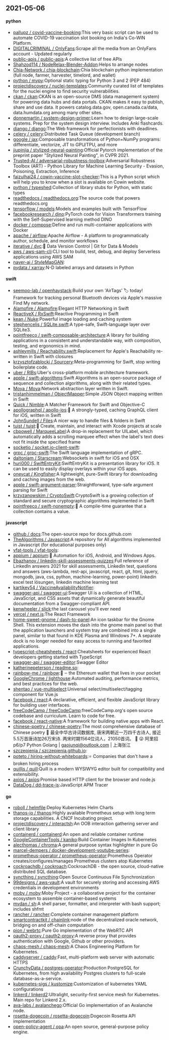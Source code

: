 ## 2021-05-06

#### python
* [pallupz / covid-vaccine-booking](https://github.com/pallupz/covid-vaccine-booking):This very basic script can be used to automate COVID-19 vaccination slot booking on India's Co-WIN Platform.
* [DIGITALCRIMINAL / OnlyFans](https://github.com/DIGITALCRIMINAL/OnlyFans):Scrape all the media from an OnlyFans account - Updated regularly
* [public-apis / public-apis](https://github.com/public-apis/public-apis):A collective list of free APIs
* [Shahzod114 / NodeRelax-Blender-Addon](https://github.com/Shahzod114/NodeRelax-Blender-Addon):Helps to arrange nodes
* [Chia-Network / chia-blockchain](https://github.com/Chia-Network/chia-blockchain):Chia blockchain python implementation (full node, farmer, harvester, timelord, and wallet)
* [python / mypy](https://github.com/python/mypy):Optional static typing for Python 3 and 2 (PEP 484)
* [projectdiscovery / nuclei-templates](https://github.com/projectdiscovery/nuclei-templates):Community curated list of templates for the nuclei engine to find security vulnerabilities.
* [ckan / ckan](https://github.com/ckan/ckan):CKAN is an open-source DMS (data management system) for powering data hubs and data portals. CKAN makes it easy to publish, share and use data. It powers catalog.data.gov, open.canada.ca/data, data.humdata.org among many other sites.
* [donnemartin / system-design-primer](https://github.com/donnemartin/system-design-primer):Learn how to design large-scale systems. Prep for the system design interview. Includes Anki flashcards.
* [django / django](https://github.com/django/django):The Web framework for perfectionists with deadlines.
* [celery / celery](https://github.com/celery/celery):Distributed Task Queue (development branch)
* [google / jax](https://github.com/google/jax):Composable transformations of Python+NumPy programs: differentiate, vectorize, JIT to GPU/TPU, and more
* [jiupinjia / stylized-neural-painting](https://github.com/jiupinjia/stylized-neural-painting):Official Pytorch implementation of the preprint paper "Stylized Neural Painting", in CVPR 2021.
* [Trusted-AI / adversarial-robustness-toolbox](https://github.com/Trusted-AI/adversarial-robustness-toolbox):Adversarial Robustness Toolbox (ART) - Python Library for Machine Learning Security - Evasion, Poisoning, Extraction, Inference
* [faizulhai24 / cowin-vaccine-slot-checker](https://github.com/faizulhai24/cowin-vaccine-slot-checker):This is a Python script which will help you to know when a slot is available on Cowin website.
* [python / typeshed](https://github.com/python/typeshed):Collection of library stubs for Python, with static types
* [readthedocs / readthedocs.org](https://github.com/readthedocs/readthedocs.org):The source code that powers readthedocs.org
* [tensorflow / models](https://github.com/tensorflow/models):Models and examples built with TensorFlow
* [facebookresearch / dino](https://github.com/facebookresearch/dino):PyTorch code for Vision Transformers training with the Self-Supervised learning method DINO
* [docker / compose](https://github.com/docker/compose):Define and run multi-container applications with Docker
* [apache / airflow](https://github.com/apache/airflow):Apache Airflow - A platform to programmatically author, schedule, and monitor workflows
* [iterative / dvc](https://github.com/iterative/dvc):🦉
Data Version Control | Git for Data & Models
* [aws / aws-sam-cli](https://github.com/aws/aws-sam-cli):CLI tool to build, test, debug, and deploy Serverless applications using AWS SAM
* [naver-ai / StyleMapGAN](https://github.com/naver-ai/StyleMapGAN):
* [pydata / xarray](https://github.com/pydata/xarray):N-D labeled arrays and datasets in Python

#### swift
* [seemoo-lab / openhaystack](https://github.com/seemoo-lab/openhaystack):Build your own 'AirTags'
🏷
today! Framework for tracking personal Bluetooth devices via Apple's massive Find My network.
* [Alamofire / Alamofire](https://github.com/Alamofire/Alamofire):Elegant HTTP Networking in Swift
* [ReactiveX / RxSwift](https://github.com/ReactiveX/RxSwift):Reactive Programming in Swift
* [kean / Nuke](https://github.com/kean/Nuke):Powerful image loading and caching system
* [stephencelis / SQLite.swift](https://github.com/stephencelis/SQLite.swift):A type-safe, Swift-language layer over SQLite3.
* [pointfreeco / swift-composable-architecture](https://github.com/pointfreeco/swift-composable-architecture):A library for building applications in a consistent and understandable way, with composition, testing, and ergonomics in mind.
* [ashleymills / Reachability.swift](https://github.com/ashleymills/Reachability.swift):Replacement for Apple's Reachability re-written in Swift with closures
* [krzysztofzablocki / Sourcery](https://github.com/krzysztofzablocki/Sourcery):Meta-programming for Swift, stop writing boilerplate code.
* [uber / RIBs](https://github.com/uber/RIBs):Uber's cross-platform mobile architecture framework.
* [apple / swift-algorithms](https://github.com/apple/swift-algorithms):Swift Algorithms is an open-source package of sequence and collection algorithms, along with their related types.
* [Moya / Moya](https://github.com/Moya/Moya):Network abstraction layer written in Swift.
* [tristanhimmelman / ObjectMapper](https://github.com/tristanhimmelman/ObjectMapper):Simple JSON Object mapping written in Swift
* [Quick / Nimble](https://github.com/Quick/Nimble):A Matcher Framework for Swift and Objective-C
* [apollographql / apollo-ios](https://github.com/apollographql/apollo-ios):📱
A strongly-typed, caching GraphQL client for iOS, written in Swift
* [JohnSundell / Files](https://github.com/JohnSundell/Files):A nicer way to handle files & folders in Swift
* [tuist / tuist](https://github.com/tuist/tuist):🚀
Create, maintain, and interact with Xcode projects at scale
* [cbpowell / MarqueeLabel](https://github.com/cbpowell/MarqueeLabel):A drop-in replacement for UILabel, which automatically adds a scrolling marquee effect when the label's text does not fit inside the specified frame
* [socketio / socket.io-client-swift](https://github.com/socketio/socket.io-client-swift):
* [grpc / grpc-swift](https://github.com/grpc/grpc-swift):The Swift language implementation of gRPC.
* [daltoniam / Starscream](https://github.com/daltoniam/Starscream):Websockets in swift for iOS and OSX
* [huri000 / SwiftEntryKit](https://github.com/huri000/SwiftEntryKit):SwiftEntryKit is a presentation library for iOS. It can be used to easily display overlays within your iOS apps.
* [onevcat / Kingfisher](https://github.com/onevcat/Kingfisher):A lightweight, pure-Swift library for downloading and caching images from the web.
* [apple / swift-argument-parser](https://github.com/apple/swift-argument-parser):Straightforward, type-safe argument parsing for Swift
* [krzyzanowskim / CryptoSwift](https://github.com/krzyzanowskim/CryptoSwift):CryptoSwift is a growing collection of standard and secure cryptographic algorithms implemented in Swift
* [pointfreeco / swift-nonempty](https://github.com/pointfreeco/swift-nonempty):🎁
A compile-time guarantee that a collection contains a value.

#### javascript
* [github / docs](https://github.com/github/docs):The open-source repo for docs.github.com
* [TheAlgorithms / Javascript](https://github.com/TheAlgorithms/Javascript):A repository for All algorithms implemented in Javascript (for educational purposes only)
* [vfat-tools / vfat-tools](https://github.com/vfat-tools/vfat-tools):
* [appium / appium](https://github.com/appium/appium):📱
Automation for iOS, Android, and Windows Apps.
* [Ebazhanov / linkedin-skill-assessments-quizzes](https://github.com/Ebazhanov/linkedin-skill-assessments-quizzes):Full reference of LinkedIn answers 2021 for skill assessments, LinkedIn test, questions and answers (aws-lambda, rest-api, javascript, react, git, html, jquery, mongodb, java, css, python, machine-learning, power-point) linkedin excel test lösungen, linkedin machine learning test
* [kartikey54 / VaccineAvailabilityNotifier](https://github.com/kartikey54/VaccineAvailabilityNotifier):
* [swagger-api / swagger-ui](https://github.com/swagger-api/swagger-ui):Swagger UI is a collection of HTML, JavaScript, and CSS assets that dynamically generate beautiful documentation from a Swagger-compliant API.
* [kenwheeler / slick](https://github.com/kenwheeler/slick):the last carousel you'll ever need
* [vercel / next.js](https://github.com/vercel/next.js):The React Framework
* [home-sweet-gnome / dash-to-panel](https://github.com/home-sweet-gnome/dash-to-panel):An icon taskbar for the Gnome Shell. This extension moves the dash into the gnome main panel so that the application launchers and system tray are combined into a single panel, similar to that found in KDE Plasma and Windows 7+. A separate dock is no longer needed for easy access to running and favorited applications.
* [typescript-cheatsheets / react](https://github.com/typescript-cheatsheets/react):Cheatsheets for experienced React developers getting started with TypeScript
* [swagger-api / swagger-editor](https://github.com/swagger-api/swagger-editor):Swagger Editor
* [katherinepeterson / readme.so](https://github.com/katherinepeterson/readme.so):
* [rainbow-me / rainbow](https://github.com/rainbow-me/rainbow):🌈
‒ the Ethereum wallet that lives in your pocket
* [GoogleChrome / lighthouse](https://github.com/GoogleChrome/lighthouse):Automated auditing, performance metrics, and best practices for the web.
* [shentao / vue-multiselect](https://github.com/shentao/vue-multiselect):Universal select/multiselect/tagging component for Vue.js
* [facebook / react](https://github.com/facebook/react):A declarative, efficient, and flexible JavaScript library for building user interfaces.
* [freeCodeCamp / freeCodeCamp](https://github.com/freeCodeCamp/freeCodeCamp):freeCodeCamp.org's open source codebase and curriculum. Learn to code for free.
* [facebook / react-native](https://github.com/facebook/react-native):A framework for building native apps with React.
* [chinese-poetry / chinese-poetry](https://github.com/chinese-poetry/chinese-poetry):The most comprehensive database of Chinese poetry
🧶
最全中华古诗词数据库, 唐宋两朝近一万四千古诗人, 接近5.5万首唐诗加26万宋诗. 两宋时期1564位词人，21050首词。
🤪
😜
阿里招p6/p7 Python Golang | gaojunqi@outlook.com | 上海张江
* [szczepienia / szczepienia.github.io](https://github.com/szczepienia/szczepienia.github.io):
* [poteto / hiring-without-whiteboards](https://github.com/poteto/hiring-without-whiteboards):⭐️
Companies that don't have a broken hiring process
* [quilljs / quill](https://github.com/quilljs/quill):Quill is a modern WYSIWYG editor built for compatibility and extensibility.
* [axios / axios](https://github.com/axios/axios):Promise based HTTP client for the browser and node.js
* [DataDog / dd-trace-js](https://github.com/DataDog/dd-trace-js):JavaScript APM Tracer

#### go
* [roboll / helmfile](https://github.com/roboll/helmfile):Deploy Kubernetes Helm Charts
* [thanos-io / thanos](https://github.com/thanos-io/thanos):Highly available Prometheus setup with long term storage capabilities. A CNCF Incubating project.
* [projectdiscovery / interactsh](https://github.com/projectdiscovery/interactsh):An OOB interaction gathering server and client library
* [containerd / containerd](https://github.com/containerd/containerd):An open and reliable container runtime
* [GoogleContainerTools / kaniko](https://github.com/GoogleContainerTools/kaniko):Build Container Images In Kubernetes
* [alecthomas / chroma](https://github.com/alecthomas/chroma):A general purpose syntax highlighter in pure Go
* [marcel-dempers / docker-development-youtube-series](https://github.com/marcel-dempers/docker-development-youtube-series):
* [prometheus-operator / prometheus-operator](https://github.com/prometheus-operator/prometheus-operator):Prometheus Operator creates/configures/manages Prometheus clusters atop Kubernetes
* [cockroachdb / cockroach](https://github.com/cockroachdb/cockroach):CockroachDB - the open source, cloud-native distributed SQL database.
* [syncthing / syncthing](https://github.com/syncthing/syncthing):Open Source Continuous File Synchronization
* [99designs / aws-vault](https://github.com/99designs/aws-vault):A vault for securely storing and accessing AWS credentials in development environments
* [moby / moby](https://github.com/moby/moby):Moby Project - a collaborative project for the container ecosystem to assemble container-based systems
* [mvdan / sh](https://github.com/mvdan/sh):A shell parser, formatter, and interpreter with bash support; includes shfmt
* [rancher / rancher](https://github.com/rancher/rancher):Complete container management platform
* [smartcontractkit / chainlink](https://github.com/smartcontractkit/chainlink):node of the decentralized oracle network, bridging on and off-chain computation
* [pion / webrtc](https://github.com/pion/webrtc):Pure Go implementation of the WebRTC API
* [oauth2-proxy / oauth2-proxy](https://github.com/oauth2-proxy/oauth2-proxy):A reverse proxy that provides authentication with Google, Github or other providers.
* [chaos-mesh / chaos-mesh](https://github.com/chaos-mesh/chaos-mesh):A Chaos Engineering Platform for Kubernetes.
* [caddyserver / caddy](https://github.com/caddyserver/caddy):Fast, multi-platform web server with automatic HTTPS
* [CrunchyData / postgres-operator](https://github.com/CrunchyData/postgres-operator):Production PostgreSQL for Kubernetes, from high availability Postgres clusters to full-scale database-as-a-service.
* [kubernetes-sigs / kustomize](https://github.com/kubernetes-sigs/kustomize):Customization of kubernetes YAML configurations
* [linkerd / linkerd2](https://github.com/linkerd/linkerd2):Ultralight, security-first service mesh for Kubernetes. Main repo for Linkerd 2.x.
* [ava-labs / avalanchego](https://github.com/ava-labs/avalanchego):Official Go implementation of an Avalanche node.
* [rosetta-dogecoin / rosetta-dogecoin](https://github.com/rosetta-dogecoin/rosetta-dogecoin):Dogecoin Rosetta API implementation
* [open-policy-agent / opa](https://github.com/open-policy-agent/opa):An open source, general-purpose policy engine.
